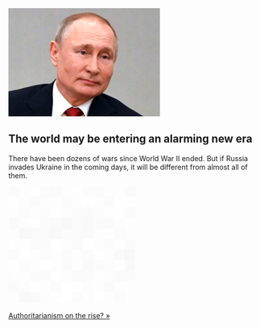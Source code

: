 
![The world may be entering an alarming new era](./20220221175843.png)
## The world may be entering an alarming new era

There have been dozens of wars since World War II ended. But if Russia invades Ukraine in the coming days, it will be different from almost all of them.

![pic](../square_bg.png)

[Authoritarianism on the rise? »](https://www.yahoo.com/news/why-ukraine-different-130456686.html)
